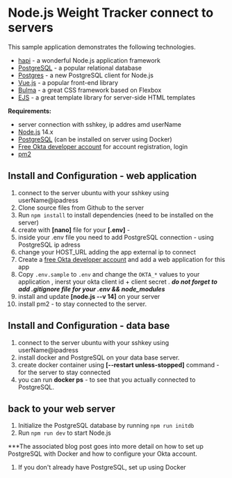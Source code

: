 # Node.js Weight Tracker connect to servers

This sample application demonstrates the following technologies.

* [hapi](https://hapi.dev) - a wonderful Node.js application framework
* [PostgreSQL](https://www.postgresql.org/) - a popular relational database
* [Postgres](https://github.com/porsager/postgres) - a new PostgreSQL client for Node.js
* [Vue.js](https://vuejs.org/) - a popular front-end library
* [Bulma](https://bulma.io/) - a great CSS framework based on Flexbox
* [EJS](https://ejs.co/) - a great template library for server-side HTML templates

**Requirements:**

* server connection with sshkey, ip addres amd userName
* [Node.js](https://nodejs.org/) 14.x
* [PostgreSQL](https://www.postgresql.org/) (can be installed on server using Docker)
* [Free Okta developer account](https://developer.okta.com/) for account registration, login
* [pm2](https://pm2.keymetrics.io/)
## Install and Configuration - web application

1. connect to the server ubuntu with your sshkey using userName@ipadress 
1. Clone source files from Github to the server
1. Run `npm install` to install dependencies (need to be installed on the server)
1. create with **[nano]** file for your **[.env]** -
1.  inside your .env file you need to add PostgreSQL connection - using PostgreSQL ip adress
1.  change your HOST_URL adding the app external ip to connect
1.  Create a [free Okta developer account](https://developer.okta.com/) and add a web application for this app
1.  Copy `.env.sample` to `.env` and change the `OKTA_*` values to your application , inerst your okta client id + client secret .
             ***do not forget to add .gitignore file for your .env && node_modules***
1. install and update **[node.js --v 14]** on your server 
1. install pm2 - to stay connected to the server.


## Install and Configuration - data base
1. connect to the server ubuntu with your sshkey using userName@ipadress 
2. install docker and PostgreSQL on your data base server.
3. create docker container using **[--restart unless-stopped]** command - for the server to stay connected 
4. you can run **docker ps** - to see that you actually connected to PostgreSQL.

## back to your web server
1. Initialize the PostgreSQL database by running `npm run initdb` 
1. Run `npm run dev` to start Node.js 
 

***The associated blog post goes into more detail on how to set up PostgreSQL with Docker and how to configure your Okta account.
1. If you don't already have PostgreSQL, set up using Docker
